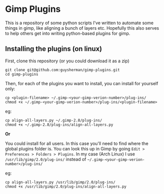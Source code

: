 # Gimp Plugins

This is a repository of some python scripts I've written to automate some things in gimp, like aligning a bunch of layers etc. Hopefully this also serves to help others get into writing python-based plugins for gimp.

## Installing the plugins (on linux)

First, clone this repository (or you could download it as a zip)

```
git clone git@github.com:guysherman/gimp-plugins.git
cd gimp-plugins
```

Then, for each of the plugins you want to install, you can install for yourself only:

```
cp <plugin-filename> ~/.gimp-<your-gimp-verion-number>/plug-ins/
chmod +x ~/.gimp-<your-gimp-verion-number>/plug-ins/<plugin-filename>
```

eg:

```
cp align-all-layers.py ~/.gimp-2.8/plug-ins/
chmod +x ~/.gimp-2.8/plug-ins/align-all-layers.py
```

**Or**

You could install for all users. In this case you'll need to find where the global plugins folder is. You can look this up in Gimp by going `Edit > Preferences > Folders > Plugins`. In my case (Arch Linux) I use `/usr/lib/gimp/2.0/plug-ins/` instead of `~/.gimp-<your-gimp-verion-number>/plug-ins/`

eg:

```
cp align-all-layers.py /usr/lib/gimp/2.0/plug-ins/
chmod +x /usr/lib/gimp/2.0/plug-ins/align-all-layers.py
```


